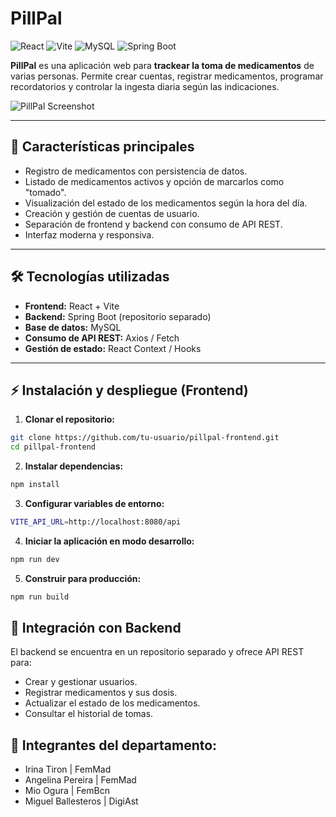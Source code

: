 # PillPal

![React](https://img.shields.io/badge/React-61DAFB?logo=react&logoColor=white)
![Vite](https://img.shields.io/badge/Vite-C7F?logo=vite&logoColor=white)
![MySQL](https://img.shields.io/badge/MySQL-4479A1?logo=mysql&logoColor=white)
![Spring Boot](https://img.shields.io/badge/SpringBoot-6DB33F?logo=springboot&logoColor=white)

**PillPal** es una aplicación web para **trackear la toma de medicamentos** de varias personas. Permite crear cuentas, registrar medicamentos, programar recordatorios y controlar la ingesta diaria según las indicaciones.

![PillPal Screenshot](ruta/a/tu/imagen.png) <!-- opcional -->

---

## 🔹 Características principales

- Registro de medicamentos con persistencia de datos.
- Listado de medicamentos activos y opción de marcarlos como "tomado".
- Visualización del estado de los medicamentos según la hora del día.
- Creación y gestión de cuentas de usuario.
- Separación de frontend y backend con consumo de API REST.
- Interfaz moderna y responsiva.

---

## 🛠 Tecnologías utilizadas

- **Frontend:** React + Vite  
- **Backend:** Spring Boot (repositorio separado)  
- **Base de datos:** MySQL  
- **Consumo de API REST:** Axios / Fetch  
- **Gestión de estado:** React Context / Hooks

---

## ⚡ Instalación y despliegue (Frontend)

1. **Clonar el repositorio:**

```bash
git clone https://github.com/tu-usuario/pillpal-frontend.git
cd pillpal-frontend
```
2. **Instalar dependencias:**
```bash
npm install
```
3. **Configurar variables de entorno:**
```bash
VITE_API_URL=http://localhost:8080/api
```
4. **Iniciar la aplicación en modo desarrollo:**
```bash
npm run dev
```
5. **Construir para producción:**
```bash
npm run build
```
## 🔗 Integración con Backend

El backend se encuentra en un repositorio separado y ofrece API REST para:

- Crear y gestionar usuarios.
- Registrar medicamentos y sus dosis.
- Actualizar el estado de los medicamentos.
- Consultar el historial de tomas.

## 👥 Integrantes del departamento:
- Irina Tiron | FemMad
- Angelina Pereira | FemMad
- Mio Ogura | FemBcn
- Miguel Ballesteros | DigiAst
